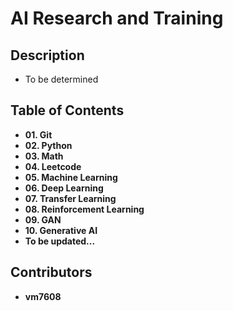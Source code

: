 # **AI Research and Training**

## **Description**

- To be determined

## **Table of Contents**

- **01. Git**
- **02. Python**
- **03. Math**
- **04. Leetcode**
- **05. Machine Learning**
- **06. Deep Learning**
- **07. Transfer Learning**
- **08. Reinforcement Learning**
- **09. GAN**
- **10. Generative AI**
- **To be updated...**

## **Contributors**

- **vm7608**
